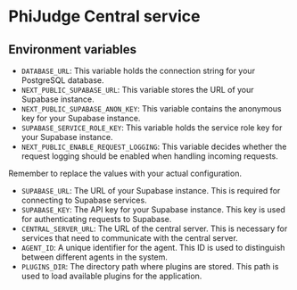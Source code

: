 # PhiJudge Central service

## Environment variables

- `DATABASE_URL`: This variable holds the connection string for your PostgreSQL database.
- `NEXT_PUBLIC_SUPABASE_URL`: This variable stores the URL of your Supabase instance.
- `NEXT_PUBLIC_SUPABASE_ANON_KEY`: This variable contains the anonymous key for your Supabase instance.
- `SUPABASE_SERVICE_ROLE_KEY`: This variable holds the service role key for your Supabase instance.
- `NEXT_PUBLIC_ENABLE_REQUEST_LOGGING`: This variable decides whether the request logging should be enabled when handling incoming requests.

Remember to replace the values with your actual configuration.

- `SUPABASE_URL`: The URL of your Supabase instance. This is required for connecting to Supabase services.
- `SUPABASE_KEY`: The API key for your Supabase instance. This key is used for authenticating requests to Supabase.
- `CENTRAL_SERVER_URL`: The URL of the central server. This is necessary for services that need to communicate with the central server.
- `AGENT_ID`: A unique identifier for the agent. This ID is used to distinguish between different agents in the system.
- `PLUGINS_DIR`: The directory path where plugins are stored. This path is used to load available plugins for the application.
